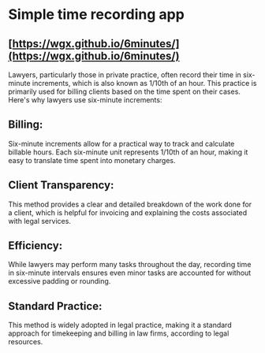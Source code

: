 # Simple time recording app

## [https://wgx.github.io/6minutes/](https://wgx.github.io/6minutes/)

Lawyers, particularly those in private practice, often record their time in six-minute increments, which is also known as 1/10th of an hour. This practice is primarily used for billing clients based on the time spent on their cases. Here's why lawyers use six-minute increments:

## Billing:
Six-minute increments allow for a practical way to track and calculate billable hours. Each six-minute unit represents 1/10th of an hour, making it easy to translate time spent into monetary charges. 

## Client Transparency:
This method provides a clear and detailed breakdown of the work done for a client, which is helpful for invoicing and explaining the costs associated with legal services. 

## Efficiency:
While lawyers may perform many tasks throughout the day, recording time in six-minute intervals ensures even minor tasks are accounted for without excessive padding or rounding. 

## Standard Practice:
This method is widely adopted in legal practice, making it a standard approach for timekeeping and billing in law firms, according to legal resources. 
